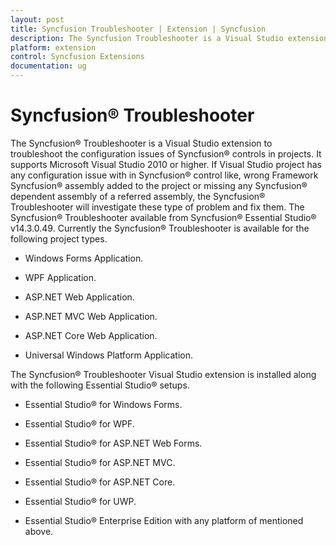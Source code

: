```yaml
---
layout: post
title: Syncfusion Troubleshooter | Extension | Syncfusion
description: The Syncfusion Troubleshooter is a Visual Studio extension to troubleshoot the configuration issues of Syncfusion controls in projects. If Visual Studio project has any configuration issue with in Syncfusion control like, wrong Framework Syncfusion assembly added to the project or missing any Syncfusion dependent assembly of a referred assembly, the Syncfusion Troubleshooter will investigate these type of problem and fix them
platform: extension
control: Syncfusion Extensions
documentation: ug
---
```


# Syncfusion® Troubleshooter

The Syncfusion® Troubleshooter is a Visual Studio extension to troubleshoot the configuration issues of Syncfusion® controls in projects. It supports Microsoft Visual Studio 2010 or higher. If Visual Studio project has any configuration issue with in Syncfusion® control like, wrong Framework Syncfusion® assembly added to the project or missing any Syncfusion® dependent assembly of a referred assembly, the Syncfusion® Troubleshooter will investigate these type of problem and fix them. The Syncfusion® Troubleshooter available from Syncfusion® Essential Studio® v14.3.0.49. Currently the Syncfusion® Troubleshooter is available for the following project types.

* Windows Forms Application.

* WPF Application.

* ASP.NET Web Application.

* ASP.NET MVC Web Application.

* ASP.NET Core Web Application.

* Universal Windows Platform Application.

The Syncfusion® Troubleshooter Visual Studio extension is installed along with the following Essential Studio® setups. 

* Essential Studio® for Windows Forms.

* Essential Studio® for WPF.

* Essential Studio® for ASP.NET Web Forms.

* Essential Studio® for ASP.NET MVC.

* Essential Studio® for ASP.NET Core.

* Essential Studio® for UWP.

* Essential Studio® Enterprise Edition with any platform of mentioned above. 
